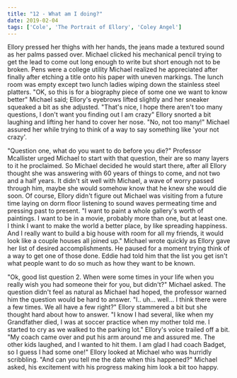 ```yaml
---
title: "12 - What am I doing?"
date: 2019-02-04
tags: ['Cole', 'The Portrait of Ellory', 'Coley Angel']
---
```


Ellory pressed her thighs with her hands, the jeans made a textured sound as her palms passed over. Michael clicked his mechanical pencil trying to get the lead to come out long enough to write but short enough not to be broken. Pens were a college utility Michael realized he appreciated after finally after etching a title onto his paper with uneven markings. The lunch room was empty except two lunch ladies wiping down the stainless steel platters. "OK, so this is for a biography piece of some one we want to know better" Michael said; Ellory's eyebrows lifted slightly and her sneaker squeaked a bit as she adjusted. "That's nice, I hope there aren't too many questions, I don't want you finding out I am crazy" Ellory snorted a bit laughing and lifting her hand to cover her nose. "No, not too many!" Michael assured her while trying to think of a way to say something like 'your not crazy'.

"Question one, what do you want to do before you die?" Professor Mcallister urged Michael to start with that question, their are so many layers to it he proclaimed. So Michael decided he would start there, after all Ellory thought she was answering with 60 years of things to come, and not two and a half years. It didn't sit well with Michael, a wave of worry passed through him, maybe she would somehow know that he knew she would die soon. Of course, Ellory didn't figure out Michael was visiting from a future time laying on dorm floor listening to sound waves permeating time and pressing past to present. "I want to paint a whole gallery's worth of paintings. I want to be in a movie, probably more than one, but at least one. I think I want to make the world a better place, by like spreading happiness. And I really want to build a big house with room for all my friends, it would look like a couple houses all joined up." Michael wrote quickly as Ellory gave her list of desired accomplishments. He paused for a moment trying think of a way to get one of those done. Eddie had told him that the list you get isn't what people want to do so much as how they want to be known.

"Ok, good list question 2. When were some times in your life when you really wish you had someone their for you, but didn't?" Michael asked. The question didn't feel as natural as Michael had hoped, the professor warned him the question would be hard to answer. "I.. uh... well... I think there were a few times. We all have a few right?" Ellory stammered a bit but she thought hard about how to answer. "I know I had several, like when my Grandfather died, I was at soccer practice when my mother told me. I started to cry as we walked to the parking lot." Ellory's voice trailed off a bit. "My coach came over and put his arm around me and assured me. The other kids laughed, and I wanted to hit them. I am glad I had coach Badget, so I guess I had some one!" Ellory looked at Michael who was hurridly scribbling. "And can you tell me the date when this happened?" Michael asked, his excitement with his progress making him look a bit too happy.
